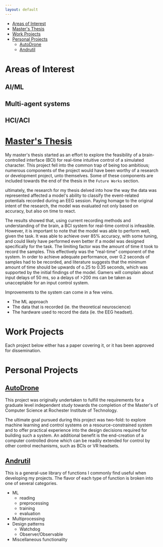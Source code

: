 ```yaml
---
layout: default
---
```


- [Areas of Interest](#areas-of-interest)
- [Master's Thesis](#masters-thesishttpsgithubcomadrangsystemcontrol)
- [Work Projects](#work-projects)
- [Personal Projects](#personal-projects)
  - [AutoDrone](#autodronehttpsgithubcomadrangautodrone)
  - [Andrutil](#andrutilhttpsgithubcomadrangandrutil)

# Areas of Interest

## AI/ML
## Multi-agent systems
## HCI/ACI

# [Master's Thesis](https://github.com/Adrang/SystemControl)

My master's thesis started as an effort to explore the feasibility of a brain-controlled interface (BCI) for real-time intuitive control of a simulated character. This project fell into the common trap of being too ambitious; numerous components of the project would have been worthy of a research or development project, unto themselves. Some of these components are included towards the end of the thesis in the `Future Works` section.

ultimately, the research for my thesis delved into how the way the data was represented affected a model's ability to classify the event-related potentials recorded during an EEG session. Paying homage to the original intent of the research, the model was evaluated not only based on accuracy, but also on time to react.

The results showed that, using current recording methods and understanding of the brain, a BCI system for real-time control is infeasible. However, it is important to note that the model was able to perform well, given the task. It was able to achieve over 85% accuracy, with some tuning, and could likely have performed even better if a model was designed specifically for the task. The limiting factor was the amount of time it took to record the samples. This effectively was the "real-time" component of the system. In order to achieve adequate performance, over 0.2 seconds of samples had to be recorded, and literature suggests that the minimum amount of time should be upwards of o.25 to 0.35 seconds, which was supported by the initial findings of the model. Gamers will complain about input delays of 50 ms, so a delays of >200 ms can be taken as unacceptable for an input control system.

Improvements to the system can come in a few veins.
 
- The ML approach
- The data that is recorded (ie. the theoretical neuroscience)
- The hardware used to record the data (ie. the EEG headset).

# Work Projects

Each project below either has a paper covering it, or it has been approved for dissemination.

# Personal Projects

## [AutoDrone](https://github.com/Adrang/AutoDrone)

This project was originally undertaken to fulfill the requirements for a graduate level independent study towards the completion of the Master's of Computer Science at Rochester Institute of Technology.

The ultimate goal pursued during this project was two-fold: to explore machine learning and control systems on a resource-constrained system and to offer practical experience into the design decisions required for building such a system. An additional benefit is the end-creation of a computer controlled drone which can be readily extended for control by other control mechanisms, such as BCIs or VR headsets.

## [Andrutil](https://github.com/Adrang/Andrutil)

This is a general-use library of functions I commonly find useful when developing my projects. The flavor of each type of function is broken into one of several categories.

- ML
  - reading
  - preprocessing
  - training
  - evaluation
- Multiprocessing
- Design patterns
  - Watchdog
  - Observer/Observable
- Miscellaneous functionality